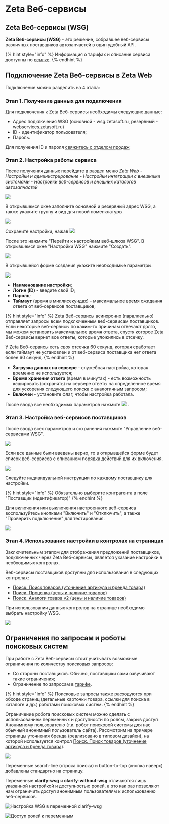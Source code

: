 # Zeta Веб-сервисы

## Zeta Веб-сервисы \(WSG\)

**Zeta Веб-сервисы \(WSG\)** - это решение, собравшее веб-сервисы различных поставщиков автозапчастей в один удобный API.

{% hint style="info" %}
Информация о тарифах и описание сервиса доступны по [ссылке](https://www.zetasoft.ru/products-zeta-webservices/).
{% endhint %}

## Подключение Zeta Веб-сервисы в Zeta Web

Подключение можно разделить на 4 этапа:

### Этап 1. Получение данных для подключения

Для подключения к Zeta Веб-сервисы необходимы следующие данные:

* Адрес подключения WSG \(основной - wsg.zetasoft.ru, резервный - webservices.zetasoft.ru\)
* ID - идентификатор пользователя;
* Пароль.

Для получения ID и пароля [свяжитесь с отделом продаж](https://www.zetasoft.ru/contacts/)

### Этап 2. Настройка работы сервиса

После получения данных перейдите в раздел меню _Zeta Web - Настройки и администрирование - Настройки интеграции с внешними системами - Настройки веб-сервисов и внешних каталогов автозапчастей_

![](../../.gitbook/assets/image%20%28198%29.png)

В открывшемся окне заполните основной и резервный адрес WSG, а также укажите группу и вид для новой номенклатуры.

![](../../.gitbook/assets/image%20%28221%29.png)

Сохраните настройки, нажав ![](../../.gitbook/assets/image-87%20%281%29.png)

После это нажмите "Перейти к настройкам веб-шлюза WSG". В открывшемся окне "Настройки WSG" нажмите "Создать".

![](../../.gitbook/assets/image%20%28121%29.png)

В открывшейся форме создания укажите необходимые параметры:

![](../../.gitbook/assets/image%20%28220%29.png)

* **Наименование настройки**;
* **Логин \(ID\)** - введите свой ID;
* **Пароль**;
* **Таймаут** \(время в миллисекундах\) - максимальное время ожидания ответа от веб-сервисов поставщиков;

{% hint style="info" %}
Zeta Веб-сервисы асинхронно \(параллельно\) отправляет запросы всем подключенным веб-сервисам поставщиков. Если некоторые веб-сервисы по каким-то причинам отвечают долго, мы можем установить максимальное время ответа, спустя которое Zeta Веб-сервисы вернет все ответы, которые уложились в отсечку.

У Zeta Веб-сервисы есть своя отсечка 60 секунд, которая сработает если таймаут не установлен и от веб-сервиса поставщика нет ответа более 60 секунд.
{% endhint %}

* **Загрузка данных на сервере** - служебная настройка, которая временно не используется;
* **Время хранения ответа** \(время в минутах\) - есть возможность кэшировать \(сохранять\) на сервере ответы на определенное время для ускорения следующего поиска с аналогичным запросом;
* **Включен** - установите флаг, чтобы настройка работала.

После ввода все необходимых параметров нажмите ![](../../.gitbook/assets/image-87.png) .

### Этап 3. Настройка веб-сервисов поставщиков

После ввода всех параметров и сохранения нажмите "Управление веб-сервисами WSG".

![](../../.gitbook/assets/image%20%28154%29.png)

Если все данные были введены верно, то в открывшейся форме будет список веб-сервисов с описанием порядка действий для их включения.

![](../../.gitbook/assets/image%20%2874%29.png)

  
Следуйте индивидуальной инструкции по каждому поставщику для настройки.

{% hint style="info" %}
Обязательно выберите контрагента в поле "Поставщик \(идентификатор\)"
{% endhint %}

Для включения или выключения настроенного веб-сервиса воспользуйтесь кнопками "Включить" и "Отключить", а также "Проверить подключение" для тестирования.

![](../../.gitbook/assets/image%20%2868%29.png)

### Этап 4. Использование настройки в контролах на страницах

Заключительным этапом для отображения предложений поставщиков, подключенных через Zeta Веб-сервисы, является указание настройки в необходимых контролах.

Веб-сервисы поставщиков доступны для использования в следующих контролах:

* [Поиск. Поиск товаров \(уточнение артикула и бренда товара\)](../../tekhnicheskaya-dokumentaciya/opisanie-kontrolov/1.-poisk-katalog-tovary/poisk.-poisk-tovarov-utochnenie-artikula-i-brenda-tovara-..md)
* [Поиск. Проценка \(цены и наличие товаров\)](../../tekhnicheskaya-dokumentaciya/opisanie-kontrolov/1.-poisk-katalog-tovary/poisk.-procenka-ceny-i-nalichie-tovarov-..md)
* [Поиск. Аналоги товара v2 \(цены и наличие товаров\)](../../tekhnicheskaya-dokumentaciya/opisanie-kontrolov/1.-poisk-katalog-tovary/poisk.-analogi-tovara-v2-ceny-i-nalichie-tovarov-..md)

При использовании данных контролов на странице необходимо выбрать настройку WSG.

![](../../.gitbook/assets/image%20%28207%29.png)

## Ограничения по запросам и роботы поисковых систем

При работе с Zeta Веб-сервисы стоит учитывать возможные ограничения по количеству поисковых запросов:

* Со стороны поставщиков. Обычно, поставщики сами озвучивают такие ограничения;
* Ограничение по запросам в [тарифе](https://www.zetasoft.ru/products-zeta-webservices/).

{% hint style="info" %}
Поисковые запросы также расходуются при обходе страниц \(детальные карточки товара, ссылки для поиска в каталоге и др.\) роботами поисковых систем.
{% endhint %}

Ограничение робота поисковых систем можно сделать с использованием переменных и доступности по ролям, закрыв доступ Анонимному пользователю \(т.к. робот поисковой системы для нас обычный анонимный пользователь сайта\). Рассмотрим на примере страницы уточнения бренда \(реализовано в типовом дизайен\), на которой используется контрол [Поиск. Поиск товаров \(уточнение артикула и бренда товара\)](../../tekhnicheskaya-dokumentaciya/opisanie-kontrolov/1.-poisk-katalog-tovary/poisk.-poisk-tovarov-utochnenie-artikula-i-brenda-tovara-..md).

![](../../.gitbook/assets/image%20%28222%29.png)

Переменные search-line \(строка поиска\) и button-to-top \(кнопка наверх\) добавлены стандартно на страницу.

Переменные **clarify-wsg** и **clarify-without-wsg** отличаются лишь указанной настройкой и доступностью ролей, а это как раз позволяют нам ограничить доступ анонимным пользователям к использованию веб-сервисов.

![&#x41D;&#x430;&#x441;&#x442;&#x440;&#x43E;&#x439;&#x43A;&#x430; WSG &#x432; &#x43F;&#x435;&#x440;&#x435;&#x43C;&#x435;&#x43D;&#x43D;&#x43E;&#x439; clarify-wsg](../../.gitbook/assets/image%20%28117%29.png)

![&#x414;&#x43E;&#x441;&#x442;&#x443;&#x43F; &#x440;&#x43E;&#x43B;&#x435;&#x439; &#x43A; &#x43F;&#x435;&#x440;&#x435;&#x43C;&#x435;&#x43D;&#x43D;&#x44B;&#x43C; ](../../.gitbook/assets/image%20%2860%29.png)

